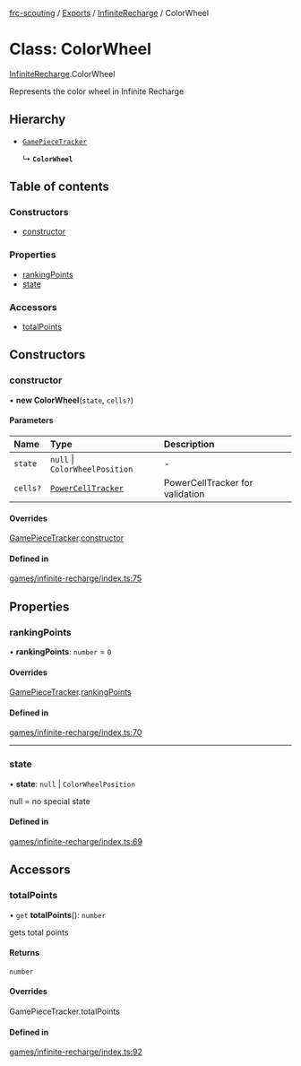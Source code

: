 [frc-scouting](../README.md) / [Exports](../modules.md) / [InfiniteRecharge](../modules/InfiniteRecharge.md) / ColorWheel

# Class: ColorWheel

[InfiniteRecharge](../modules/InfiniteRecharge.md).ColorWheel

Represents the color wheel in Infinite Recharge

## Hierarchy

- [`GamePieceTracker`](GamePieceTracker.md)

  ↳ **`ColorWheel`**

## Table of contents

### Constructors

- [constructor](InfiniteRecharge.ColorWheel.md#constructor)

### Properties

- [rankingPoints](InfiniteRecharge.ColorWheel.md#rankingpoints)
- [state](InfiniteRecharge.ColorWheel.md#state)

### Accessors

- [totalPoints](InfiniteRecharge.ColorWheel.md#totalpoints)

## Constructors

### constructor

• **new ColorWheel**(`state`, `cells?`)

#### Parameters

| Name | Type | Description |
| :------ | :------ | :------ |
| `state` | ``null`` \| `ColorWheelPosition` | - |
| `cells?` | [`PowerCellTracker`](InfiniteRecharge.PowerCellTracker.md) | PowerCellTracker for validation |

#### Overrides

[GamePieceTracker](GamePieceTracker.md).[constructor](GamePieceTracker.md#constructor)

#### Defined in

[games/infinite-recharge/index.ts:75](https://github.com/BREAD5940/frc-scouting/blob/c1beda6/src/games/infinite-recharge/index.ts#L75)

## Properties

### rankingPoints

• **rankingPoints**: `number` = `0`

#### Overrides

[GamePieceTracker](GamePieceTracker.md).[rankingPoints](GamePieceTracker.md#rankingpoints)

#### Defined in

[games/infinite-recharge/index.ts:70](https://github.com/BREAD5940/frc-scouting/blob/c1beda6/src/games/infinite-recharge/index.ts#L70)

___

### state

• **state**: ``null`` \| `ColorWheelPosition`

null = no special state

#### Defined in

[games/infinite-recharge/index.ts:69](https://github.com/BREAD5940/frc-scouting/blob/c1beda6/src/games/infinite-recharge/index.ts#L69)

## Accessors

### totalPoints

• `get` **totalPoints**(): `number`

gets total points

#### Returns

`number`

#### Overrides

GamePieceTracker.totalPoints

#### Defined in

[games/infinite-recharge/index.ts:92](https://github.com/BREAD5940/frc-scouting/blob/c1beda6/src/games/infinite-recharge/index.ts#L92)
